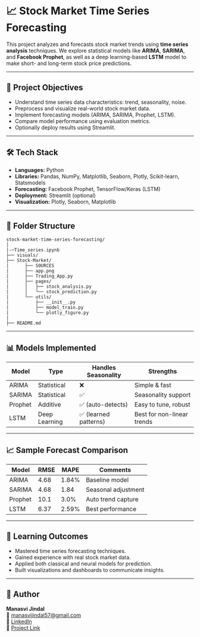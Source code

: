 
# 📈 Stock Market Time Series Forecasting

This project analyzes and forecasts stock market trends using **time series analysis** techniques. We explore statistical models like **ARIMA**, **SARIMA**, and **Facebook Prophet**, as well as a deep learning-based **LSTM** model to make short- and long-term stock price predictions.

---

## 🎯 Project Objectives

- Understand time series data characteristics: trend, seasonality, noise.
- Preprocess and visualize real-world stock market data.
- Implement forecasting models (ARIMA, SARIMA, Prophet, LSTM).
- Compare model performance using evaluation metrics.
- Optionally deploy results using Streamlit.

---

## 🛠️ Tech Stack

- **Languages:** Python
- **Libraries:** Pandas, NumPy, Matplotlib, Seaborn, Plotly, Scikit-learn, Statsmodels
- **Forecasting:** Facebook Prophet, TensorFlow/Keras (LSTM)
- **Deployment:** Streamlit (optional)
- **Visualization:** Plotly, Seaborn, Matplotlib

---

## 📁 Folder Structure

```
stock-market-time-series-forecasting/
│                             
|-─Time_series.ipynb
├── visuals/              
├── Stock-Market/
|      ├── SOURCES
|      ├── app.png
|      ├── Trading_App.py
|      ├── pages/
|      │   ├── stock_analysis.py
|      │   └── stock_prediction.py
|      └── utils/
|          ├── __init__.py
|          ├── model_train.py
|          └── plotly_figure.py
|               
├── README.md
```

---

## 📊 Models Implemented

| Model   | Type         | Handles Seasonality | Strengths                   |
|---------|--------------|---------------------|-----------------------------|
| ARIMA   | Statistical  | ❌                  | Simple & fast               |
| SARIMA  | Statistical  | ✅                  | Seasonality support         |
| Prophet | Additive     | ✅ (auto-detects)   | Easy to tune, robust        |
| LSTM    | Deep Learning| ✅ (learned patterns)| Best for non-linear trends |

---

## 📈 Sample Forecast Comparison

| Model   | RMSE   | MAPE   | Comments            |
|---------|--------|--------|---------------------|
| ARIMA   | 4.68   | 1.84%  | Baseline model      |
| SARIMA  | 4.68   | 1.84   | Seasonal adjustment |
| Prophet | 10.1   | 3.0%   | Auto trend capture  |
| LSTM    | 6.37   | 2.59%  | Best performance    |

---

## 📌 Learning Outcomes

- Mastered time series forecasting techniques.
- Gained experience with real stock market data.
- Applied both classical and neural models for prediction.
- Built visualizations and dashboards to communicate insights.

---

## 👤 Author

**Manasvi Jindal**  
📧 manasvijindal57@gmail.com  
🔗 [LinkedIn](https://www.linkedin.com/in/manasvi-jindal-03aa6a278/)  
🚀 [Project Link](https://g71llzdl-8501.use2.devtunnels.ms/)




